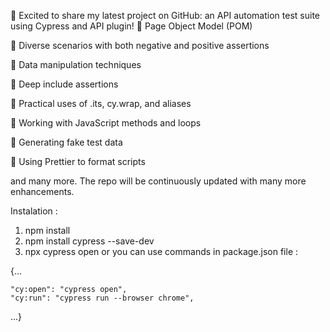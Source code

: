 🚀 Excited to share my latest project on GitHub: an API automation test suite using Cypress and API plugin!
🔹 Page Object Model (POM)

🔹 Diverse scenarios with both negative and positive assertions

🔹 Data manipulation techniques

🔹 Deep include assertions

🔹 Practical uses of .its, cy.wrap, and aliases

🔹 Working with JavaScript methods and loops

🔹 Generating fake test data

🔹 Using Prettier to format scripts

and many more. The repo will be continuously updated with many more enhancements.

Instalation : 
1. npm install
2. npm install cypress --save-dev
3. npx cypress open or you can use commands in package.json file :

 {...
 
    "cy:open": "cypress open",
    "cy:run": "cypress run --browser chrome",
    
...}
